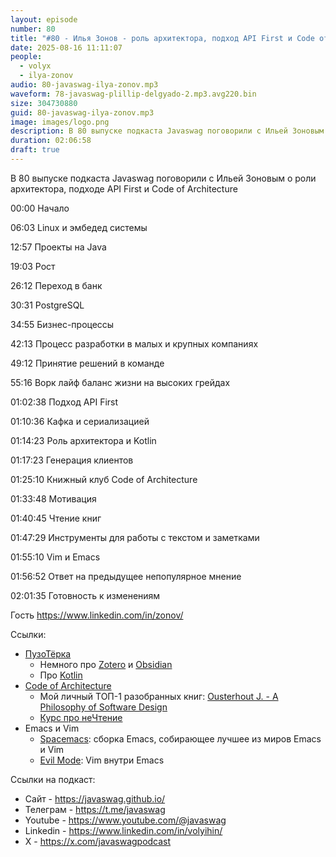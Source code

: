 ```yaml
---
layout: episode
number: 80
title: "#80 - Илья Зонов - роль архитектора, подход API First и Code of Architecture"
date: 2025-08-16 11:11:07
people:
  - volyx
  - ilya-zonov
audio: 80-javaswag-ilya-zonov.mp3
waveform: 78-javaswag-plillip-delgyado-2.mp3.avg220.bin
size: 304730880 
guid: 80-javaswag-ilya-zonov.mp3
image: images/logo.png
description: В 80 выпуске подкаста Javaswag поговорили с Ильей Зоновым о роли архитектора, подходе API First и Code of Architecture
duration: 02:06:58
draft: true
---
```


В 80 выпуске подкаста Javaswag поговорили с Ильей Зоновым о роли архитектора, подходе API First и Code of Architecture

00:00 Начало

06:03 Linux и эмбедед системы

12:57 Проекты на Java

19:03 Рост

26:12 Переход в банк

30:31 PostgreSQL

34:55 Бизнес-процессы 

42:13 Процесс разработки в малых и крупных компаниях

49:12 Принятие решений в команде

55:16 Ворк лайф баланс жизни на высоких грейдах

01:02:38 Подход API First

01:10:36 Кафка и сериализацией

01:14:23 Роль архитектора и Kotlin

01:17:23 Генерация клиентов

01:25:10 Книжный клуб Code of Architecture

01:33:48 Мотивация 

01:40:45 Чтение книг

01:47:29 Инструменты для работы с текстом и заметками

01:55:10 Vim и Emacs

01:56:52 Ответ на предыдущее непопулярное мнение

02:01:35 Готовность к изменениям

Гость https://www.linkedin.com/in/zonov/

Ссылки:

* [ПузоТёрка](https://t.me/ArchPuzoTerka)
  * Немного про [Zotero](https://t.me/ArchPuzoTerka/70) и [Obsidian](https://t.me/ArchPuzoTerka/61)
  * Про [Kotlin](https://puzan.dev/posts/20210723102744-Kotlin)
* [Code of Architecture](https://puzan.dev/projects/2021-10-Code-of-Architecture)
  * Мой личный ТОП-1 разобранных книг: [Ousterhout J. - A Philosophy of Software Design](https://www.amazon.com/Philosophy-Software-Design-John-Ousterhout/dp/1732102201)
  * [Курс про неЧтение](https://books.mnogosdelal.ru)
* Emacs и Vim
  * [Spacemacs](https://www.spacemacs.org): сборка Emacs, собирающее лучшее из миров Emacs и Vim
  * [Evil Mode](https://github.com/emacs-evil/evil): Vim внутри Emacs

Ссылки на подкаст:

* Сайт -  https://javaswag.github.io/
* Телеграм - https://t.me/javaswag
* Youtube - https://www.youtube.com/@javaswag
* Linkedin - https://www.linkedin.com/in/volyihin/
* X - https://x.com/javaswagpodcast
